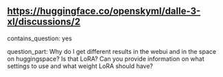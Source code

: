 ## https://huggingface.co/openskyml/dalle-3-xl/discussions/2

contains_question: yes

question_part: 
Why do I get different results in the webui and in the space on huggingspace?
Is that LoRA?
Can you provide information on what settings to use and what weight LoRA should have?